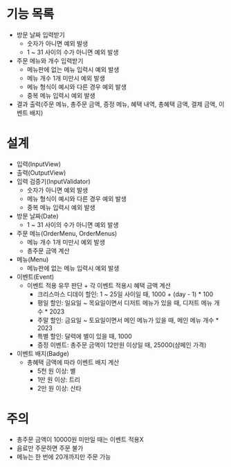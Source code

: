 # 기능 목록

- 방문 날짜 입력받기
    - 숫자가 아니면 예외 발생
    - 1 ~ 31 사이의 수가 아니면 예외 발생
- 주문 메뉴와 개수 입력받기
    - 메뉴판에 없는 메뉴 입력시 예외 발생
    - 메뉴 개수 1개 미만시 예외 발생
    - 메뉴 형식이 예시와 다른 경우 예외 발생
    - 중복 메뉴 입력시 예외 발생
- 결과 출력(주문 메뉴, 총주문 금액, 증정 메뉴, 혜택 내역, 총혜택 금액, 결제 금액, 이벤트 배지)

# 설계

- 입력(InputView)
- 출력(OutputView)
- 입력 검증기(InputValidator)
    - 숫자가 아니면 예외 발생
    - 메뉴 형식이 예시와 다른 경우 예외 발생
    - 중복 메뉴 입력시 예외 발생
- 방문 날짜(Date)
    - 1 ~ 31 사이의 수가 아니면 예외 발생
- 주문 메뉴(OrderMenu, OrderMenus)
    - 메뉴 개수 1개 미만시 예외 발생
    - 총주문 금액 계산
- 메뉴(Menu)
    - 메뉴판에 없는 메뉴 입력시 예외 발생
- 이벤트(Event)
    - 이벤트 적용 유무 판단 + 각 이벤트 적용시 혜택 금액 계산
        - 크리스마스 디데이 할인: 1 ~ 25일 사이일 때, 1000 + (day - 1) * 100
        - 평일 할인: 일요일 ~ 목요일이면서 디저트 메뉴가 있을 때, 디저트 메뉴 개수 * 2023
        - 주말 할인: 금요일 ~ 토요일이면서 메인 메뉴가 있을 때, 메인 메뉴 개수 * 2023
        - 특별 할인: 달력에 별이 있을 때, 1000
        - 증정 이벤트: 총주문 금액이 12만원 이상일 때, 25000(샴페인 가격)
- 이벤트 배지(Badge)
    - 총혜택 금액에 따라 이벤트 배지 계산
        - 5천 원 이상: 별
        - 1만 원 이상: 트리
        - 2만 원 이상: 산타

# 주의

- 총주문 금액이 10000원 미만일 때는 이벤트 적용X
- 음료만 주문하면 주문 불가
- 메뉴는 한 번에 20개까지만 주문 가능
